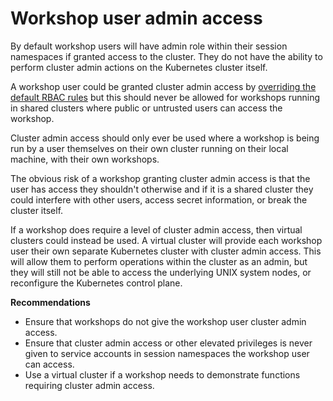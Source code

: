 Workshop user admin access
==========================

By default workshop users will have admin role within their session namespaces if granted access to the cluster. They do not have the ability to perform cluster admin actions on the Kubernetes cluster itself.

A workshop user could be granted cluster admin access by [overriding the default RBAC rules](overriding-default-rbac-rules) but this should never be allowed for workshops running in shared clusters where public or untrusted users can access the workshop.

Cluster admin access should only ever be used where a workshop is being run by a user themselves on their own cluster running on their local machine, with their own workshops.

The obvious risk of a workshop granting cluster admin access is that the user has access they shouldn't otherwise and if it is a shared cluster they could interfere with other users, access secret information, or break the cluster itself.

If a workshop does require a level of cluster admin access, then virtual clusters could instead be used. A virtual cluster will provide each workshop user their own separate Kubernetes cluster with cluster admin access. This will allow them to perform operations within the cluster as an admin, but they will still not be able to access the underlying UNIX system nodes, or reconfigure the Kubernetes control plane.

**Recommendations**

* Ensure that workshops do not give the workshop user cluster admin access.
* Ensure that cluster admin access or other elevated privileges is never given to service accounts in session namespaces the workshop user can access.
* Use a virtual cluster if a workshop needs to demonstrate functions requiring cluster admin access.
